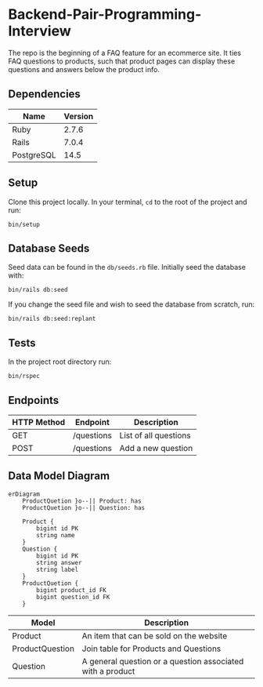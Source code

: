 # Backend-Pair-Programming-Interview

The repo is the beginning of a FAQ feature for an ecommerce site. It ties FAQ questions to products, such that product
pages can display these questions and answers below the product info.

## Dependencies

| Name       | Version |
|------------|---------|
| Ruby       | 2.7.6   |
| Rails      | 7.0.4   |
| PostgreSQL | 14.5    |

## Setup

Clone this project locally. In your terminal, `cd` to the root of the project and run:

    bin/setup

## Database Seeds

Seed data can be found in the `db/seeds.rb` file. Initially seed the database with:

    bin/rails db:seed

If you change the seed file and wish to seed the database from scratch, run:

    bin/rails db:seed:replant

## Tests

In the project root directory run:

    bin/rspec

## Endpoints

| HTTP Method | Endpoint   | Description           |
|-------------|------------|-----------------------|
| GET         | /questions | List of all questions |
| POST        | /questions | Add a new question    |

## Data Model Diagram

```mermaid
erDiagram
    ProductQuetion }o--|| Product: has
    ProductQuetion }o--|| Question: has
    
    Product {
        bigint id PK
        string name
    }
    Question {
        bigint id PK
        string answer
        string label
    }
    ProductQuetion {
        bigint product_id FK
        bigint question_id FK
    }
```

| Model           | Description                                                |
|-----------------|------------------------------------------------------------|
| Product         | An item that can be sold on the website                    |
| ProductQuestion | Join table for Products and Questions                      |
| Question        | A general question or a question associated with a product |